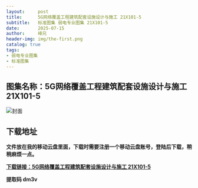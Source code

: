 ```yaml
---
layout:     post
title:      5G网络覆盖工程建筑配套设施设计与施工 21X101-5
subtitle:   标准图集 弱电专业图集 21X101-5
date:       2025-07-15
author:     峰兄
header-img: img/the-first.png
catalog: true
tags:
- 弱电专业图集
- 标准图集
---
```

## 图集名称：5G网络覆盖工程建筑配套设施设计与施工 21X101-5
![封面](https://pic1.imgdb.cn/item/6875acf658cb8da5c8ae2f27.jpg)


## 下载地址 ##
**文件放在我的移动云盘里面，下载时需要注册一个移动云盘账号，登陆后下载，稍稍麻烦一点。**  
  
[**下载链接：5G网络覆盖工程建筑配套设施设计与施工 21X101-5**](https://caiyun.139.com/w/i/2oxwBHV0RCop8)


**提取码 dm3v**

